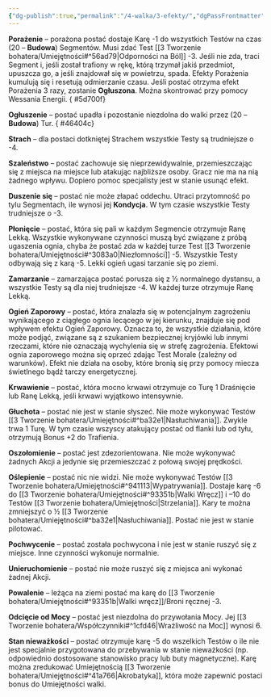 ```yaml
---
{"dg-publish":true,"permalink":"/4-walka/3-efekty/","dgPassFrontmatter":true}
---
```


**Porażenie** – porażona postać dostaje Karę -1 do wszystkich Testów na czas (20 – **Budowa**) Segmentów. Musi zdać Test [[3 Tworzenie bohatera/Umiejętności#^56ad79\|Odporności na Ból]] -3. Jeśli nie zda, traci Segment i, jeśli został trafiony w rękę, którą trzymał jakiś przedmiot, upuszcza go, a jeśli znajdował się w powietrzu, spada. Efekty Porażenia kumulują się i resetują odmierzanie czasu. Jeśli postać otrzyma efekt Porażenia 3 razy, zostanie **Ogłuszona**. Można skontrować przy pomocy Wessania Energii.
{ #5d700f}


**Ogłuszenie** – postać upadła i pozostanie niezdolna do walki przez (20 – **Budowa**) Tur.
{ #46404c}


**Strach** – dla postaci dotkniętej Strachem wszystkie Testy są trudniejsze o -4.

**Szaleństwo** – postać zachowuje się nieprzewidywalnie, przemieszczając się z miejsca na miejsce lub atakując najbliższe osoby. Gracz nie ma na nią żadnego wpływu. Dopiero pomoc specjalisty jest w stanie usunąć efekt.

**Duszenie się** – postać nie może złapać oddechu. Utraci przytomność po tylu Segmentach, ile wynosi jej **Kondycja**. W tym czasie wszystkie Testy trudniejsze o -3.

**Płonięcie** – postać, która się pali w każdym Segmencie otrzymuje Ranę Lekką. Wszystkie wykonywane czynności muszą być związane z próbą ugaszenia ognia, chyba że postać zda w każdej turze Test [[3 Tworzenie bohatera/Umiejętności#^3083a0\|Niezłomności]] -5. Wszystkie Testy odbywają się z karą -5. Lekki ogień ugasi tarzanie się po ziemi.

**Zamarzanie** – zamarzająca postać porusza się z ½ normalnego dystansu, a wszystkie Testy są dla niej trudniejsze -4. W każdej turze otrzymuje Ranę Lekką.

**Ogień Zaporowy** – postać, która znalazła się w potencjalnym zagrożeniu wynikającego z ciągłego ognia lecącego w jej kierunku, znajduje się pod wpływem efektu Ogień Zaporowy. Oznacza to, że wszystkie działania, które może podjąć, związane są z szukaniem bezpiecznej kryjówki lub innymi rzeczami, które nie oznaczają wychylenia się w strefę zagrożenia. Efektowi ognia zaporowego można się oprzeć zdając Test Morale (zależny od warunków). Efekt nie działa na osoby, które bronią się przy pomocy miecza świetlnego bądź tarczy energetycznej.

**Krwawienie** – postać, która mocno krwawi otrzymuje co Turę 1 Draśnięcie lub Ranę Lekką, jeśli krwawi wyjątkowo intensywnie.

**Głuchota** – postać nie jest w stanie słyszeć. Nie może wykonywać Testów [[3 Tworzenie bohatera/Umiejętności#^ba32e1\|Nasłuchiwania]]. Zwykle trwa 1 Turę. W tym czasie wszyscy atakujący postać od flanki lub od tyłu, otrzymują Bonus +2 do Trafienia.

**Oszołomienie** – postać jest zdezorientowana. Nie może wykonywać żadnych Akcji a jedynie się przemieszczać z połową swojej prędkości.

**Oślepienie** – postać nic nie widzi. Nie może wykonywać Testów [[3 Tworzenie bohatera/Umiejętności#^941113\|Wypatrywania]]. Dostaje karę -6 do [[3 Tworzenie bohatera/Umiejętności#^93351b\|Walki Wręcz]] i –10 do Testów [[3 Tworzenie bohatera/Umiejętności\|Strzelania]]. Kary te można zmniejszyć o ½ [[3 Tworzenie bohatera/Umiejętności#^ba32e1\|Nasłuchiwania]]. Postać nie jest w stanie pilotować.

**Pochwycenie** – postać została pochwycona i nie jest w stanie ruszyć się z miejsce. Inne czynności wykonuje normalnie.

**Unieruchomienie** – postać nie może ruszyć się z miejsca ani wykonać żadnej Akcji.

**Powalenie** – leżąca na ziemi postać ma karę do [[3 Tworzenie bohatera/Umiejętności#^93351b\|Walki wręcz]]/Broni ręcznej -3.

**Odcięcie od Mocy** – postać jest niezdolna do przywołania Mocy. Jej [[3 Tworzenie bohatera/Współczynniki#^1cfd46\|Wrażliwość na Moc]] wynosi 6.

**Stan nieważkości** – postać otrzymuje karę -5 do wszelkich Testów o ile nie jest specjalnie przygotowana do przebywania w stanie nieważkości (np. odpowiednio dostosowane stanowisko pracy lub buty magnetyczne). Karę można zredukować Umiejętnością [[3 Tworzenie bohatera/Umiejętności#^41a766\|Akrobatyka]], która może zapewnić postaci bonus do Umiejętności walki.